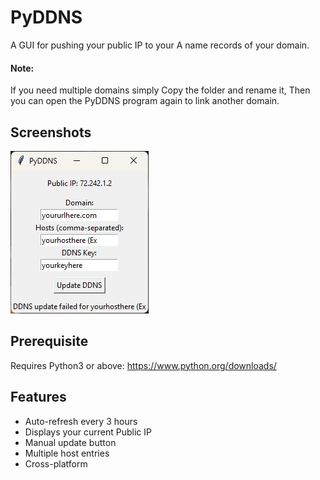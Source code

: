 # PyDDNS
A GUI for pushing your public IP to your A name records of your domain.

#### Note: 
If you need multiple domains simply Copy the folder and rename it, Then you can open the PyDDNS program again to link another domain.

## Screenshots
<img src="./screenshot.jpg">

## Prerequisite 
Requires Python3 or above:
https://www.python.org/downloads/

## Features
- Auto-refresh every 3 hours
- Displays your current Public IP
- Manual update button
- Multiple host entries
- Cross-platform

